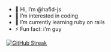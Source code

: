 
- 👋 Hi, I’m @hafid-js
- 👀 I’m interested in coding
- 🌱 I’m currently learning ruby on rails
- ⚡ Fun fact: i'm guy

[![GitHub Streak](https://streak-stats.demolab.com?user=hafid-js&theme=dark&locale=id&exclude_days=Sun%2CMon%2CTue%2CWed%2CThu%2CFri%2CSat)](https://git.io/streak-stats)
